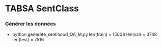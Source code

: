 # TABSA SentClass

### Générer les données
- python generate_sentihood_QA_M.py
len(train) =  15008
len(val) =  3748
len(test) =  7516
